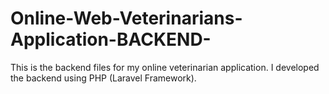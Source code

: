 # Online-Web-Veterinarians-Application-BACKEND-
This is the backend files for my online veterinarian application. I developed the backend using PHP (Laravel Framework).
